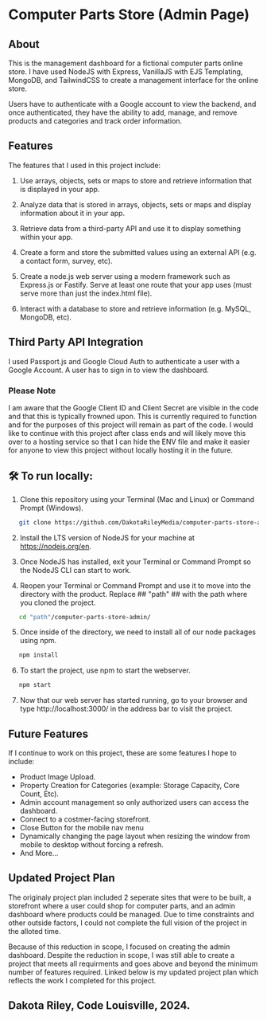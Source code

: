 # Computer Parts Store (Admin Page)

## About

This is the management dashboard for a fictional computer parts online store. I have used NodeJS with Express, VanillaJS with EJS Templating, MongoDB, and TailwindCSS to create a management interface for the online store.

Users have to authenticate with a Google account to view the backend, and once authenticated, they have the ability to add, manage, and remove products and categories and track order information.

## Features

The features that I used in this project include:

1. Use arrays, objects, sets or maps to store and retrieve information that is displayed in your app.

2. Analyze data that is stored in arrays, objects, sets or maps and display information about it in your app.

3. Retrieve data from a third-party API and use it to display something within your app.

4. Create a form and store the submitted values using an external API (e.g. a contact form, survey, etc).

5. Create a node.js web server using a modern framework such as Express.js or Fastify. Serve at least one route that your app uses (must serve more than just the index.html file).

6. Interact with a database to store and retrieve information (e.g. MySQL, MongoDB, etc).

## Third Party API Integration

I used Passport.js and Google Cloud Auth to authenticate a user with a Google Account. A user has to sign in to view the dashboard.

### Please Note

I am aware that the Google Client ID and Client Secret are visible in the code and that this is typically frowned upon. This is currently required to function and for the purposes of this project will remain as part of the code. I would like to continue with this project after class ends and will likely move this over to a hosting service so that I can hide the ENV file and make it easier for anyone to view this project without locally hosting it in the future.

## 🛠 To run locally:

1. Clone this repository using your Terminal (Mac and Linux) or Command Prompt (Windows).

```sh
   git clone https://github.com/DakotaRileyMedia/computer-parts-store-admin.git
```

2. Install the LTS version of NodeJS for your machine at https://nodejs.org/en.

3. Once NodeJS has installed, exit your Terminal or Command Prompt so the NodeJS CLI can start to work.

4. Reopen your Terminal or Command Prompt and use it to move into the directory with the product. Replace ## "path" ## with the path where you cloned the project.

```sh
   cd "path"/computer-parts-store-admin/
```

5. Once inside of the directory, we need to install all of our node packages using npm.

```sh
   npm install
```

6. To start the project, use npm to start the webserver.

```sh
   npm start
```

7. Now that our web server has started running, go to your browser and type http://localhost:3000/ in the address bar to visit the project.

## Future Features

If I continue to work on this project, these are some features I hope to include:

- Product Image Upload.
- Property Creation for Categories (example: Storage Capacity, Core Count, Etc).
- Admin account management so only authorized users can access the dashboard.
- Connect to a costmer-facing storefront.
- Close Button for the mobile nav menu
- Dynamically changing the page layout when resizing the window from mobile to desktop without forcing a refresh.
- And More...

## Updated Project Plan

The originaly project plan included 2 seperate sites that were to be built, a storefront where a user could shop for computer parts, and an admin dashboard where products could be managed. Due to time constraints and other outside factors, I could not complete the full vision of the project in the alloted time.

Because of this reduction in scope, I focused on creating the admin dashboard. Despite the reduction in scope, I was still able to create a project that meets all requirments and goes above and beyond the minimum number of features required. Linked below is my updated project plan which reflects the work I completed for this project.

## Dakota Riley, Code Louisville, 2024.

